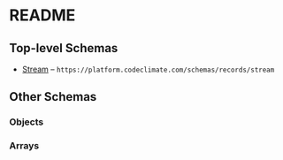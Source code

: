 # README

## Top-level Schemas

-   [Stream](./stream.md "Streams are data sources that can be subscribed to") – `https://platform.codeclimate.com/schemas/records/stream`

## Other Schemas

### Objects



### Arrays

